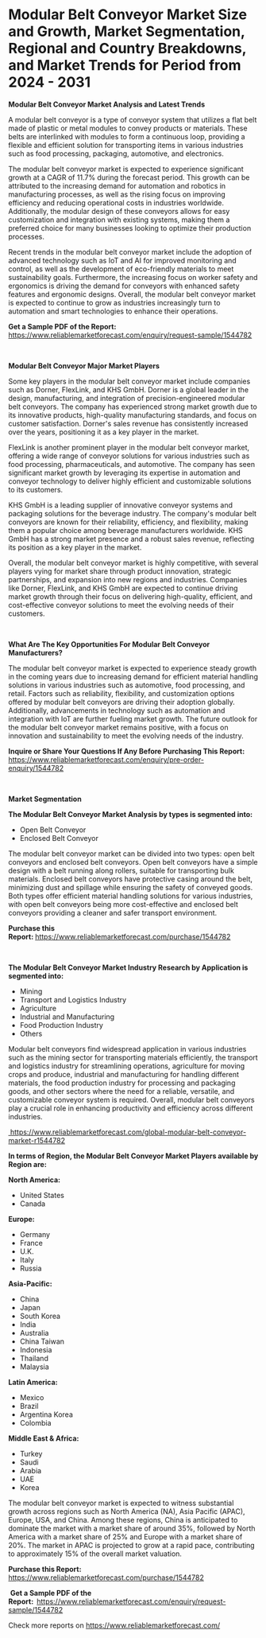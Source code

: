 <p><h1>Modular Belt Conveyor Market Size and Growth, Market Segmentation, Regional and Country Breakdowns, and Market Trends for Period from 2024 -  2031</h1></p><p><strong>Modular Belt Conveyor Market Analysis and Latest Trends</strong></p>
<p><p>A modular belt conveyor is a type of conveyor system that utilizes a flat belt made of plastic or metal modules to convey products or materials. These belts are interlinked with modules to form a continuous loop, providing a flexible and efficient solution for transporting items in various industries such as food processing, packaging, automotive, and electronics.</p><p>The modular belt conveyor market is expected to experience significant growth at a CAGR of 11.7% during the forecast period. This growth can be attributed to the increasing demand for automation and robotics in manufacturing processes, as well as the rising focus on improving efficiency and reducing operational costs in industries worldwide. Additionally, the modular design of these conveyors allows for easy customization and integration with existing systems, making them a preferred choice for many businesses looking to optimize their production processes.</p><p>Recent trends in the modular belt conveyor market include the adoption of advanced technology such as IoT and AI for improved monitoring and control, as well as the development of eco-friendly materials to meet sustainability goals. Furthermore, the increasing focus on worker safety and ergonomics is driving the demand for conveyors with enhanced safety features and ergonomic designs. Overall, the modular belt conveyor market is expected to continue to grow as industries increasingly turn to automation and smart technologies to enhance their operations.</p></p>
<p><strong>Get a Sample PDF of the Report:&nbsp;</strong> <a href="https://www.reliablemarketforecast.com/enquiry/request-sample/1544782">https://www.reliablemarketforecast.com/enquiry/request-sample/1544782</a></p>
<p>&nbsp;</p>
<p><strong>Modular Belt Conveyor Major Market Players</strong></p>
<p><p>Some key players in the modular belt conveyor market include companies such as Dorner, FlexLink, and KHS GmbH. Dorner is a global leader in the design, manufacturing, and integration of precision-engineered modular belt conveyors. The company has experienced strong market growth due to its innovative products, high-quality manufacturing standards, and focus on customer satisfaction. Dorner's sales revenue has consistently increased over the years, positioning it as a key player in the market.</p><p>FlexLink is another prominent player in the modular belt conveyor market, offering a wide range of conveyor solutions for various industries such as food processing, pharmaceuticals, and automotive. The company has seen significant market growth by leveraging its expertise in automation and conveyor technology to deliver highly efficient and customizable solutions to its customers.</p><p>KHS GmbH is a leading supplier of innovative conveyor systems and packaging solutions for the beverage industry. The company's modular belt conveyors are known for their reliability, efficiency, and flexibility, making them a popular choice among beverage manufacturers worldwide. KHS GmbH has a strong market presence and a robust sales revenue, reflecting its position as a key player in the market.</p><p>Overall, the modular belt conveyor market is highly competitive, with several players vying for market share through product innovation, strategic partnerships, and expansion into new regions and industries. Companies like Dorner, FlexLink, and KHS GmbH are expected to continue driving market growth through their focus on delivering high-quality, efficient, and cost-effective conveyor solutions to meet the evolving needs of their customers.</p></p>
<p>&nbsp;</p>
<p><strong>What Are The Key Opportunities For Modular Belt Conveyor Manufacturers?</strong></p>
<p><p>The modular belt conveyor market is expected to experience steady growth in the coming years due to increasing demand for efficient material handling solutions in various industries such as automotive, food processing, and retail. Factors such as reliability, flexibility, and customization options offered by modular belt conveyors are driving their adoption globally. Additionally, advancements in technology such as automation and integration with IoT are further fueling market growth. The future outlook for the modular belt conveyor market remains positive, with a focus on innovation and sustainability to meet the evolving needs of the industry.</p></p>
<p><strong>Inquire or Share Your Questions If Any Before Purchasing This Report:</strong> <a href="https://www.reliablemarketforecast.com/enquiry/pre-order-enquiry/1544782">https://www.reliablemarketforecast.com/enquiry/pre-order-enquiry/1544782</a></p>
<p>&nbsp;</p>
<p><strong>Market Segmentation</strong></p>
<p><strong>The Modular Belt Conveyor Market Analysis by types is segmented into:</strong></p>
<p><ul><li>Open Belt Conveyor</li><li>Enclosed Belt Conveyor</li></ul></p>
<p><p>The modular belt conveyor market can be divided into two types: open belt conveyors and enclosed belt conveyors. Open belt conveyors have a simple design with a belt running along rollers, suitable for transporting bulk materials. Enclosed belt conveyors have protective casing around the belt, minimizing dust and spillage while ensuring the safety of conveyed goods. Both types offer efficient material handling solutions for various industries, with open belt conveyors being more cost-effective and enclosed belt conveyors providing a cleaner and safer transport environment.</p></p>
<p><strong>Purchase this Report:&nbsp;</strong><a href="https://www.reliablemarketforecast.com/purchase/1544782">https://www.reliablemarketforecast.com/purchase/1544782</a></p>
<p>&nbsp;</p>
<p><strong>The Modular Belt Conveyor Market Industry Research by Application is segmented into:</strong></p>
<p><ul><li>Mining</li><li>Transport and Logistics Industry</li><li>Agriculture</li><li>Industrial and Manufacturing</li><li>Food Production Industry</li><li>Others</li></ul></p>
<p><p>Modular belt conveyors find widespread application in various industries such as the mining sector for transporting materials efficiently, the transport and logistics industry for streamlining operations, agriculture for moving crops and produce, industrial and manufacturing for handling different materials, the food production industry for processing and packaging goods, and other sectors where the need for a reliable, versatile, and customizable conveyor system is required. Overall, modular belt conveyors play a crucial role in enhancing productivity and efficiency across different industries.</p></p>
<p><a href="https://www.reliablemarketforecast.com/global-modular-belt-conveyor-market-r1544782">&nbsp;https://www.reliablemarketforecast.com/global-modular-belt-conveyor-market-r1544782</a></p>
<p><strong>In terms of Region, the Modular Belt Conveyor Market Players available by Region are:</strong></p>
<p>
    <p> <strong> North America: </strong>
        <ul>
            <li>United States</li>
            <li>Canada</li>
        </ul>
        </p> 
    <p> <strong> Europe: </strong>
        <ul>
            <li>Germany</li>
            <li>France</li>
            <li>U.K.</li>
            <li>Italy</li>
            <li>Russia</li>
        </ul>
        </p> 
    <p> <strong> Asia-Pacific: </strong>
        <ul>
            <li>China</li>
            <li>Japan</li>
            <li>South Korea</li>
            <li>India</li>
            <li>Australia</li>
            <li>China Taiwan</li>
            <li>Indonesia</li>
            <li>Thailand</li>
            <li>Malaysia</li>
        </ul>
        </p> 
    <p> <strong> Latin America: </strong>
        <ul>
            <li>Mexico</li>
            <li>Brazil</li>
            <li>Argentina Korea</li>
            <li>Colombia</li>
        </ul>
        </p> 
    <p> <strong> Middle East & Africa: </strong>
        <ul>
            <li>Turkey</li>
            <li>Saudi</li>
            <li>Arabia</li>
            <li>UAE</li>
            <li>Korea</li>
        </ul>
    </p>
    </p>
<p><p>The modular belt conveyor market is expected to witness substantial growth across regions such as North America (NA), Asia Pacific (APAC), Europe, USA, and China. Among these regions, China is anticipated to dominate the market with a market share of around 35%, followed by North America with a market share of 25% and Europe with a market share of 20%. The market in APAC is projected to grow at a rapid pace, contributing to approximately 15% of the overall market valuation.</p></p>
<p><strong>Purchase this Report: </strong><a href="https://www.reliablemarketforecast.com/purchase/1544782">https://www.reliablemarketforecast.com/purchase/1544782</a></p>
<p>&nbsp;<strong>Get a Sample PDF of the Report:&nbsp;&nbsp;</strong><a href="https://www.reliablemarketforecast.com/enquiry/request-sample/1544782">https://www.reliablemarketforecast.com/enquiry/request-sample/1544782</a></p>
<p><strong></strong></p>
<p>Check more reports on <a href="https://www.reliablemarketforecast.com/">https://www.reliablemarketforecast.com/</a></p>